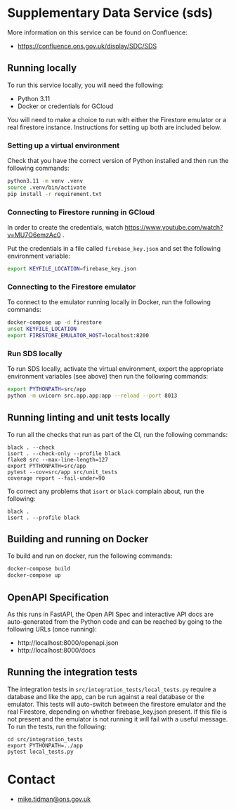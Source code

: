 # Supplementary Data Service (sds)

More information on this service can be found on Confluence:

* https://confluence.ons.gov.uk/display/SDC/SDS

## Running locally

To run this service locally, you will need the following:

* Python 3.11
* Docker or credentials for GCloud

You will need to make a choice to run with either the Firestore emulator or a real firestore instance.
Instructions for setting up both are included below.

### Setting up a virtual environment

Check that you have the correct version of Python installed and then run the following commands:

```bash
python3.11 -m venv .venv
source .venv/bin/activate
pip install -r requirement.txt
```

### Connecting to Firestore running in GCloud

In order to create the credentials, watch https://www.youtube.com/watch?v=MU7O6emzAc0 .

Put the credentials in a file called `firebase_key.json` and set the following environment variable:

```bash
export KEYFILE_LOCATION=firebase_key.json
```

### Connecting to the Firestore emulator

To connect to the emulator running locally in Docker, run the following commands:


```bash
docker-compose up -d firestore
unset KEYFILE_LOCATION
export FIRESTORE_EMULATOR_HOST=localhost:8200
```

### Run SDS locally

To run SDS locally, activate the virtual environment, export the appropriate environment variables (see above)
then run the following commands:

```bash
export PYTHONPATH=src/app
python -m uvicorn src.app.app:app --reload --port 8013
```

## Running linting and unit tests locally

To run all the checks that run as part of the CI, run the following commands:

```
black . --check
isort . --check-only --profile black
flake8 src --max-line-length=127
export PYTHONPATH=src/app
pytest --cov=src/app src/unit_tests
coverage report --fail-under=90
```

To correct any problems that `isort` or `black` complain about, run the following:

```
black .
isort . --profile black
```

## Building and running on Docker

To build and run on docker, run the following commands:

```bash
docker-compose build
docker-compose up
```

## OpenAPI Specification

As this runs in FastAPI, the Open API Spec and interactive API docs are auto-generated from the Python code and
can be reached by going to the following URLs (once running):

* http://localhost:8000/openapi.json
* http://localhost:8000/docs

## Running the integration tests

The integration tests in `src/integration_tests/local_tests.py` require a database and like the app, can be run
against a real database or the emulator. This tests will auto-switch between the firestore emulator
and the real Firestore, depending on whether firebase_key.json present. If this file is not present and the emulator
is not running it will fail with a useful message. To run the tests, run the following:

```
cd src/integration_tests
export PYTHONPATH=../app
pytest local_tests.py
```

# Contact

* mike.tidman@ons.gov.uk